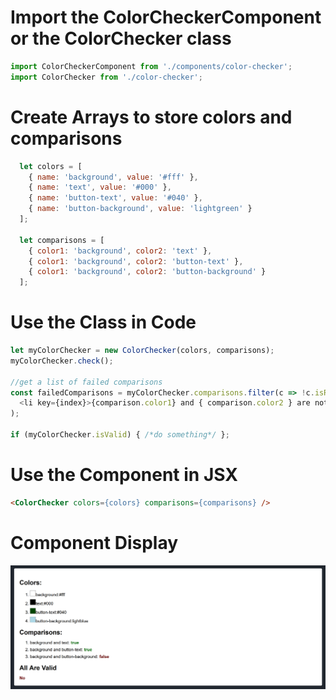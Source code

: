# Import the ColorCheckerComponent or the ColorChecker class
```js
import ColorCheckerComponent from './components/color-checker';
import ColorChecker from './color-checker';
```

# Create Arrays to store colors and comparisons
```js
  let colors = [
    { name: 'background', value: '#fff' },
    { name: 'text', value: '#000' },
    { name: 'button-text', value: '#040' },
    { name: 'button-background', value: 'lightgreen' }
  ];

  let comparisons = [
    { color1: 'background', color2: 'text' },
    { color1: 'background', color2: 'button-text' },
    { color1: 'background', color2: 'button-background' }
  ];
  ```

# Use the Class in Code
  ```js
  let myColorChecker = new ColorChecker(colors, comparisons);
  myColorChecker.check();

  //get a list of failed comparisons
  const failedComparisons = myColorChecker.comparisons.filter(c => !c.isReadable).map((comparison, index) =>
    <li key={index}>{comparison.color1} and { comparison.color2 } are not readable!</li>
  );
  
  if (myColorChecker.isValid) { /*do something*/ };
  ```

  # Use the Component in JSX
  ```html
  <ColorChecker colors={colors} comparisons={comparisons} />
  ```

  # Component Display
  <img src="public/screenshot.png" />